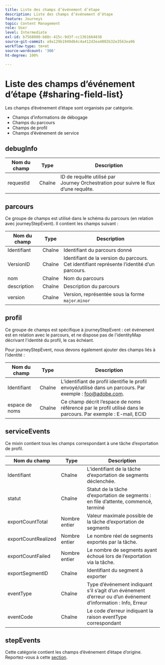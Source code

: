 ```yaml
---
title: Liste des champs d’événement d’étape
description: Liste des champs d’événement d’étape
feature: Journeys
topic: Content Management
role: User
level: Intermediate
exl-id: b7568080-b88c-415c-9d3f-cc1361664838
source-git-commit: a9a129b1949d64c4a412d3ea4002b32e3563ea96
workflow-type: tm+mt
source-wordcount: '306'
ht-degree: 100%

---
```


# Liste des champs d’événement d’étape {#sharing-field-list}

Les champs d’événement d’étape sont organisés par catégorie.

* Champs d’informations de débogage
* Champs du parcours
* Champs de profil
* Champs d’événement de service

## debugInfo

| Nom du champ | Type | Description |
|---|---|------------|
| requestId | Chaîne | ID de requête utilisé par Journey Orchestration pour suivre le flux d’une requête. |

## parcours

Ce groupe de champs est utilisé dans le schéma du parcours (en relation avec journeyStepEvent). Il contient les champs suivant :

| Nom du champ | Type | Description |
|---|---|------------|
| Identifiant | Chaîne | Identifiant du parcours donné |
| VersionID | Chaîne | Identifiant de la version du parcours. Cet identifiant représente l’identité d’un parcours. |
| nom | Chaîne | Nom du parcours |
| description | Chaîne | Description du parcours |
| version | Chaîne | Version, représentée sous la forme `major`.`minor` |

## profil

Ce groupe de champs est spécifique à journeyStepEvent : cet événement est en relation avec le parcours, et ne dispose pas de l&#39;identityMap décrivant l&#39;identité du profil, le cas échéant.

Pour journeyStepEvent, nous devons également ajouter des champs liés à l’identité :

| Nom du champ | Type | Description |
|---|---|------------|
| Identifiant | Chaîne | L’identifiant de profil identifie le profil envoyé/utilisé dans un parcours. Par exemple : foo@adobe.com. |
| espace de noms | Chaîne | Ce champ décrit l’espace de noms référencé par le profil utilisé dans le parcours. Par exemple : E-mail, ECID |

## serviceEvents

Ce mixin contient tous les champs correspondant à une tâche d’exportation de profil.

| Nom du champ | Type | Description |
|---|---|------------|
| Identifiant | Chaîne | L’identifiant de la tâche d’exportation de segments déclenchée. |
| statut | Chaîne | Statut de la tâche d’exportation de segments : en file d’attente, commencé, terminé |
| exportCountTotal | Nombre entier | Valeur maximale possible de la tâche d’exportation de segments |
| exportCountRealized | Nombre entier | Le nombre réel de segments exportés par la tâche. |
| exportCountFailed | Nombre entier | Le nombre de segments ayant échoué lors de l’exportation via la tâche. |
| exportSegmentID | Chaîne | Identifiant du segment à exporter |
| eventType | Chaîne | Type d’événement indiquant s’il s’agit d’un événement d’erreur ou d’un événement d’information : Info, Erreur |
| eventCode | Chaîne | Le code d’erreur indiquant la raison eventType correspondant |

## stepEvents

Cette catégorie contient les champs d’événement d’étape d’origine. Reportez-vous à cette [section](../building-journeys/sharing-legacy-fields.md).
